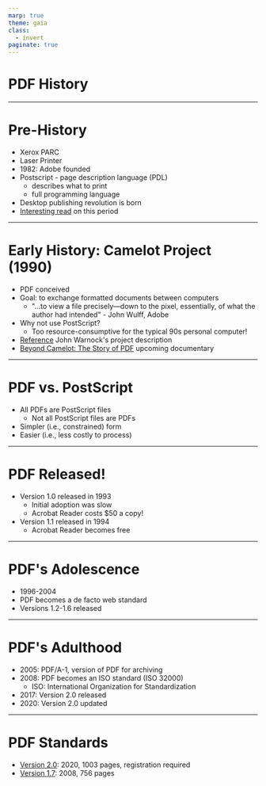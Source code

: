```yaml
---
marp: true
theme: gaia
class:
  - invert
paginate: true
---
```

<!-- _class: lead -->
# PDF History

---
# Pre-History
* Xerox PARC
* Laser Printer
* 1982: Adobe founded 
* Postscript - page description language (PDL)
    * describes what to print
    * full programming language
* Desktop publishing revolution is born
* [Interesting read](https://computerhistory.org/blog/postscript-a-digital-printing-press/) on this period
---
# Early History: Camelot Project (1990)
* PDF conceived
* Goal: to exchange formatted documents between computers
   * "...to view a file precisely—down to the pixel, essentially, of what the author had intended" - John Wulff, Adobe
* Why not use PostScript?
   * Too resource-consumptive for the typical 90s personal computer!
* [Reference](https://www.pdfa.org/norm-refs/warnock_camelot.pdf) John Warnock's project description
* [Beyond Camelot: The Story of PDF](https://www.youtube.com/watch?v=J5PKmZvfaVE) upcoming documentary
---
# PDF vs. PostScript
* All PDFs are PostScript files
   * Not all PostScript files are PDFs
* Simpler (i.e., constrained) form
* Easier (i.e., less costly to process)
---
# PDF Released!
* Version 1.0 released in 1993
  * Initial adoption was slow
  * Acrobat Reader costs $50 a copy!
* Version 1.1 released in 1994 
  * Acrobat Reader becomes free
---
# PDF's Adolescence
* 1996-2004 
* PDF becomes a de facto web standard
* Versions 1.2-1.6 released
---
# PDF's Adulthood
* 2005: PDF/A-1, version of PDF for archiving
* 2008: PDF becomes an ISO standard (ISO 32000)
   * ISO: International Organization for Standardization
* 2017: Version 2.0 released
* 2020: Version 2.0 updated
---
# PDF Standards
* [Version 2.0](https://pdfa.org/sponsored-standards/): 2020, 1003 pages, registration required
* [Version 1.7](https://opensource.adobe.com/dc-acrobat-sdk-docs/pdfstandards/PDF32000_2008.pdf): 2008, 756 pages
  
